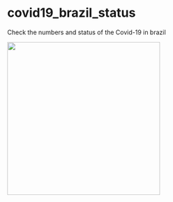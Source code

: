 # covid19_brazil_status

Check the numbers and status of the Covid-19 in brazil

<img width="350" alt="" src="https://i.imgur.com/IMzsWtd.png">

